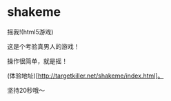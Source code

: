 shakeme
=======

摇我!(html5游戏)

这是个考验真男人的游戏！

操作很简单，就是摇！

(体验地址)[http://targetkiller.net/shakeme/index.html]。

坚持20秒哦～
